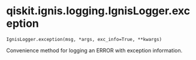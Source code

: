 # qiskit.ignis.logging.IgnisLogger.exception

`IgnisLogger.exception(msg, *args, exc_info=True, **kwargs)`

Convenience method for logging an ERROR with exception information.
